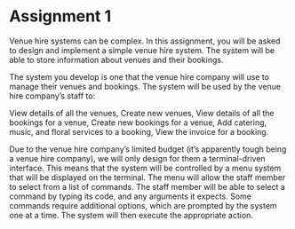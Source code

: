 # Assignment 1

Venue hire systems can be complex. In this assignment, you will be asked to design and implement a simple venue hire system. The system will be able to store information about venues and their bookings.

The system you develop is one that the venue hire company will use to manage their venues and bookings. The system will be used by the venue hire company’s staff to:

View details of all the venues,
Create new venues,
View details of all the bookings for a venue,
Create new bookings for a venue,
Add catering, music, and floral services to a booking,
View the invoice for a booking.

Due to the venue hire company’s limited budget (it’s apparently tough being a venue hire company), we will only design for them a terminal-driven interface. This means that the system will be controlled by a menu system that will be displayed on the terminal. The menu will allow the staff member to select from a list of commands. The staff member will be able to select a command by typing its code, and any arguments it expects. Some commands require additional options, which are prompted by the system one at a time. The system will then execute the appropriate action.
